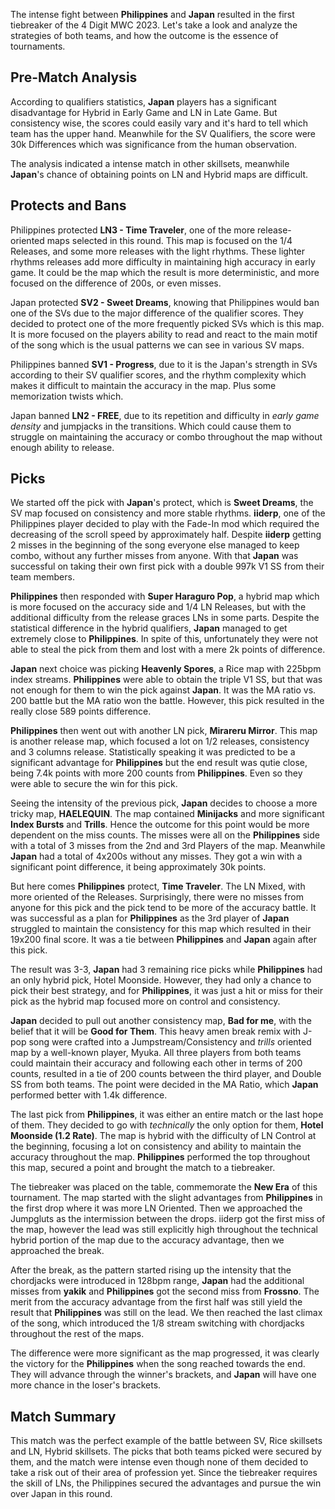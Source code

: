 The intense fight between **Philippines** and **Japan** resulted in the first tiebreaker of the 4 Digit MWC 2023. Let's take a look and analyze the strategies of both teams, and how the outcome is the essence of tournaments.

## Pre-Match Analysis

According to qualifiers statistics, **Japan** players has a significant disadvantage for Hybrid in Early Game and LN in Late Game. But consistency wise, the scores could easily vary and it's hard to tell which team has the upper hand. Meanwhile for the SV Qualifiers, the score were 30k Differences which was significance from the human observation.

The analysis indicated a intense match in other skillsets, meanwhile **Japan**'s chance of obtaining points on LN and Hybrid maps are difficult.

## Protects and Bans

Philippines protected **LN3 - Time Traveler**, one of the more release-oriented maps selected in this round. This map is focused on the 1/4 Releases, and some more releases with the light rhythms. These lighter rhythms releases add more difficulty in maintaining high accuracy in early game. It could be the map which the result is more deterministic, and more focused on the difference of 200s, or even misses.

Japan protected **SV2 - Sweet Dreams**, knowing that Philippines would ban one of the SVs due to the major difference of the qualifier scores. They decided to protect one of the more frequently picked SVs which is this map. It is more focused on the players ability to read and react to the main motif of the song which is the usual patterns we can see in various SV maps.

Philippines banned **SV1 - Progress**, due to it is the Japan's strength in SVs according to their SV qualifier scores, and the rhythm complexity which makes it difficult to maintain the accuracy in the map. Plus some memorization twists which.

Japan banned **LN2 - FREE**, due to its repetition and difficulty in *early game density* and jumpjacks in the transitions. Which could cause them to struggle on maintaining the accuracy or combo throughout the map without enough ability to release.

## Picks

We started off the pick with **Japan**'s protect, which is **Sweet Dreams**, the SV map focused on consistency and more stable rhythms. **iiderp**, one of the Philippines player decided to play with the Fade-In mod which required the decreasing of the scroll speed by approximately half. Despite **iiderp** getting 2 misses in the beginning of the song everyone else managed to keep combo, without any further misses from anyone. With that **Japan** was successful on taking their own first pick with a double 997k V1 SS from their team members. 

**Philippines** then responded with **Super Haraguro Pop**, a hybrid map which is more focused on the accuracy side and 1/4 LN Releases, but with the additional difficulty from the release graces LNs in some parts. Despite the statistical difference in the hybrid qualifiers, **Japan** managed to get extremely close to **Philippines**. In spite of this, unfortunately they were not able to steal the pick from them and lost with a mere 2k points of difference.

**Japan** next choice was picking **Heavenly Spores**, a Rice map with 225bpm index streams. **Philippines** were able to obtain the triple V1 SS, but that was not enough for them to win the pick against **Japan**. It was the MA ratio vs. 200 battle but the MA ratio won the battle. However, this pick resulted in the really close 589 points difference.

**Philippines** then went out with another LN pick, **Mirareru Mirror**. This map is another release map, which focused a lot on 1/2 releases, consistency and 3 columns release. Statistically speaking it was predicted to be a significant advantage for **Philippines** but the end result was qutie close, being 7.4k points with more 200 counts from **Philippines**. Even so they were able to secure the win for this pick.

Seeing the intensity of the previous pick, **Japan** decides to choose a more tricky map, **HAELEQUIN**. The map contained **Minijacks** and more significant **Index Bursts** and **Trills**. Hence the outcome for this point would be more dependent on the miss counts. The misses were all on the **Philippines** side with a total of 3 misses from the 2nd and 3rd Players of the map. Meanwhile **Japan** had a total of 4x200s without any misses. They got a win with a significant point difference, it being approximately 30k points.











But here comes **Philippines** protect, **Time Traveler**. The LN Mixed, with more oriented of the Releases. Surprisingly, there were no misses from anyone for this pick and the pick tend to be more of the accuracy battle. It was successful as a plan for **Philippines** as the 3rd player of **Japan** struggled to maintain the consistency for this map which resulted in their 19x200 final score. It was a tie between **Philippines** and **Japan** again after this pick.

The result was 3-3, **Japan** had 3 remaining rice picks while **Philippines** had an only hybrid pick, Hotel Moonside. However, they had only a chance to pick their best strategy, and for **Philippines**, it was just a hit or miss for their pick as the hybrid map focused more on control and consistency.  

**Japan** decided to pull out another consistency map, **Bad for me**, with the belief that it will be **Good for Them**. This heavy amen break remix with J-pop song were crafted into a Jumpstream/Consistency and *trills* oriented map by a well-known player, Myuka. All three players from both teams could maintain their accuracy and following each other in terms of 200 counts, resulted in a tie of 200 counts between the third player, and Double SS from both teams. The point were decided in the MA Ratio, which **Japan** performed better with 1.4k difference.

The last pick from **Philippines**, it was either an entire match or the last hope of them. They decided to go with *technically* the only option for them, **Hotel Moonside (1.2 Rate)**. The map is hybrid with the difficulty of LN Control at the beginning, focusing a lot on consistency and ability to maintain the accuracy throughout the map. **Philippines** performed the top throughout this map, secured a point and brought the match to a tiebreaker.

The tiebreaker was placed on the table, commemorate the **New Era** of this tournament. The map started with the slight advantages from **Philippines** in the first drop where it was more LN Oriented. Then we approached the Jumpgluts as the intermission between the drops. iiderp got the first miss of the map, however the lead was still explicitly high throughout the technical hybrid portion of the map due to the accuracy advantage, then we approached the break.

After the break, as the pattern started rising up the intensity that the chordjacks were introduced in 128bpm range, **Japan** had the additional misses from **yakik** and **Philippines** got the second miss from **Frossno**. The merit from the accuracy advantage from the first half was still yield the result that **Philippines** was still on the lead. We then reached the last climax of the song, which introduced the 1/8 stream switching with chordjacks throughout the rest of the maps.

The difference were more significant as the map progressed, it was clearly the victory for the **Philippines** when the song reached towards the end. They will advance through the winner's brackets, and **Japan** will have one more chance in the loser's brackets.

## Match Summary

This match was the perfect example of the battle between SV, Rice skillsets and LN, Hybrid skillsets. The picks that both teams picked were secured by them, and the match were intense even though none of them decided to take a risk out of their area of profession yet. Since the tiebreaker requires the skill of LNs, the Philippines secured the advantages and pursue the win over Japan in this round.